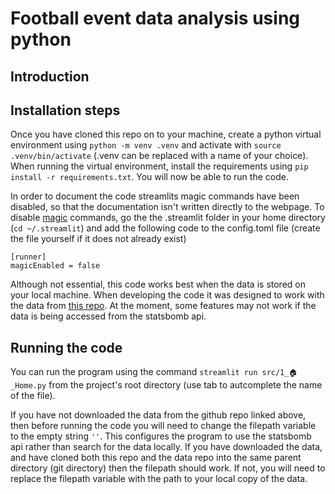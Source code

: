 # Football event data analysis using python

## Introduction

## Installation steps

Once you have cloned this repo on to your machine, create a python virtual environment using `python -m venv .venv` and activate with `source .venv/bin/activate` (.venv can be replaced with a name of your choice). When running the virtual environment, install the requirements using `pip install -r requirements.txt`. You will now be able to run the code.

In order to document the code streamlits magic commands have been disabled, so that the documentation isn't written directly to the webpage. To disable [magic](https://docs.streamlit.io/library/api-reference/write-magic/magic) commands, go the the .streamlit folder in your home directory (`cd ~/.streamlit`) and add the following code to the config.toml file (create the file yourself if it does not already exist)

```
[runner]
magicEnabled = false
```

Although not essential, this code works best when the data is stored on your local machine. When developing the code it was designed to work with the data from [this repo](https://github.com/statsbomb/open-data). At the moment, some features may not work if the data is being accessed from the statsbomb api.

## Running the code

You can run the program using the command `streamlit run src/1_🏠_Home.py` from the project's root directory (use tab to autcomplete the name of the file).

If you have not downloaded the data from the github repo linked above, then before running the code you will need to change the filepath variable to the empty string `''`. This configures the program to use the statsbomb api rather than search for the data locally. If you have downloaded the data, and have cloned both this repo and the data repo into the same parent directory (git directory) then the filepath should work. If not, you will need to replace the filepath variable with the path to your local copy of the data.
